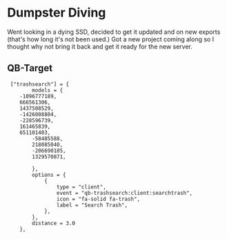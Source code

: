 # Dumpster Diving
Went looking in a dying SSD, decided to get it updated and on new exports (that's how long it's not been used.)
Got a new project coming along so I thought why not bring it back and get it ready for the new server.

## QB-Target
```
 ["trashsearch"] = {
        models = {
	-1096777189,
	666561306,
	1437508529,
	-1426008804,
	-228596739,
	161465839,
	651101403,
        -58485588,
        218085040,
        -206690185,
        1329570871,

        },
        options = {
            {
                type = "client",
                event = "qb-trashsearch:client:searchtrash",
                icon = "fa-solid fa-trash",
                label = "Search Trash",
            },
        },
        distance = 3.0
    },
```